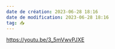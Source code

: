 ```yaml
---
date de création: 2023-06-28 18:16
date de modification: 2023-06-28 18:16
tag: 📥
---
```

https://youtu.be/3_5mVwvPJXE